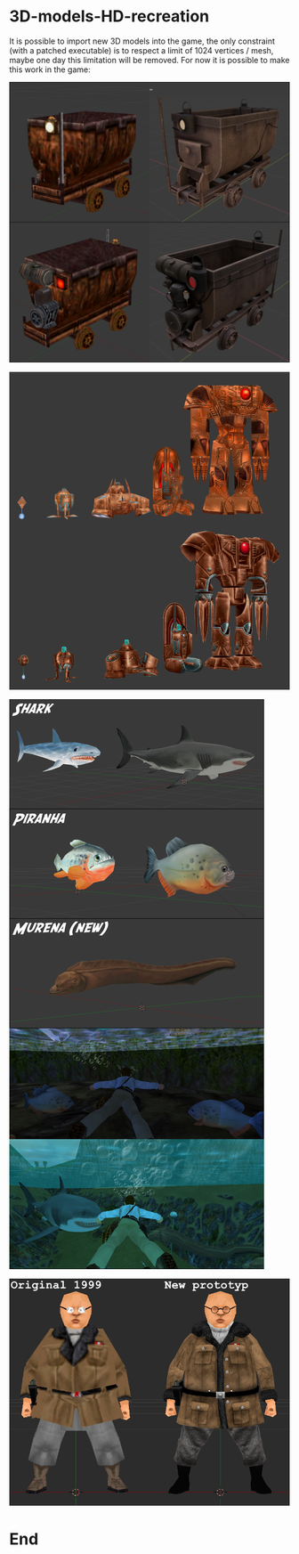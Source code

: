 # 3D-models-HD-recreation

It is possible to import new 3D models into the game, the only constraint (with a patched executable) is to respect a limit of 1024 vertices / mesh, maybe one day this limitation will be removed. For now it is possible to make this work in the game:

![alt text](https://raw.githubusercontent.com/Jones3D-The-Infernal-Engine/3D-models-HD-recreation/main/J3D_minecar2.jpg?raw=true)

![alt text](https://raw.githubusercontent.com/Jones3D-The-Infernal-Engine/3D-models-HD-recreation/main/J3D_robots1.jpg?raw=true)

![alt text](https://raw.githubusercontent.com/Jones3D-The-Infernal-Engine/3D-models-HD-recreation/main/J3D_uw_animals1.jpg?raw=true)

![alt text](https://raw.githubusercontent.com/Jones3D-The-Infernal-Engine/3D-models-HD-recreation/main/J3D_volod1.jpg?raw=true)

# End
